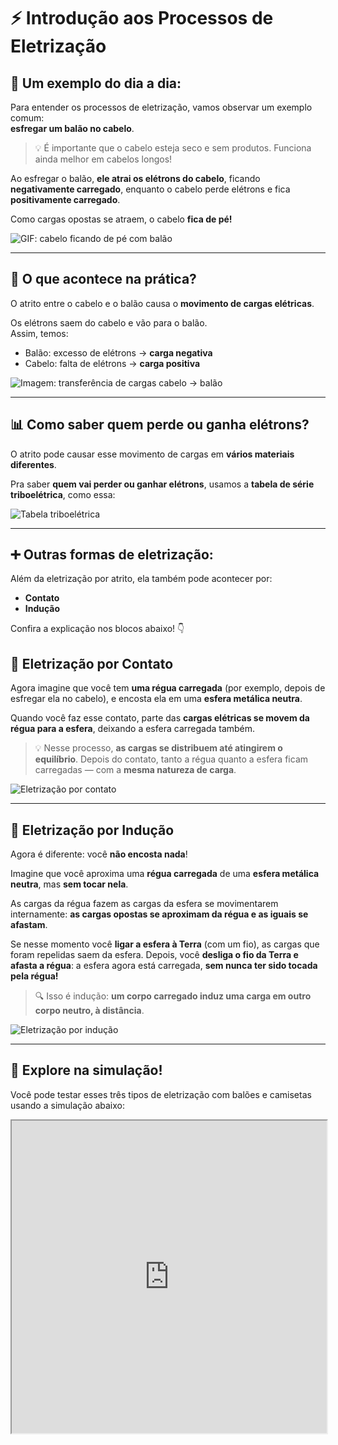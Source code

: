 # ⚡ Introdução aos Processos de Eletrização

## 🎈 Um exemplo do dia a dia:

Para entender os processos de eletrização, vamos observar um exemplo comum:  
**esfregar um balão no cabelo**.

> 💡 É importante que o cabelo esteja seco e sem produtos. Funciona ainda melhor em cabelos longos!

Ao esfregar o balão, **ele atrai os elétrons do cabelo**, ficando **negativamente carregado**, enquanto o cabelo perde elétrons e fica **positivamente carregado**.

Como cargas opostas se atraem, o cabelo **fica de pé!**

![GIF: cabelo ficando de pé com balão](./IMAGES/video_cabelo_pe_cropado_gif.gif)

---

## 🔬 O que acontece na prática?

O atrito entre o cabelo e o balão causa o **movimento de cargas elétricas**.

Os elétrons saem do cabelo e vão para o balão.  
Assim, temos:

- Balão: excesso de elétrons → **carga negativa**  
- Cabelo: falta de elétrons → **carga positiva**

![Imagem: transferência de cargas cabelo → balão](./IMAGES/mlk_cabelo_pe_cropado.jpeg)

---

## 📊 Como saber quem perde ou ganha elétrons?

O atrito pode causar esse movimento de cargas em **vários materiais diferentes**.

Pra saber **quem vai perder ou ganhar elétrons**, usamos a **tabela de série triboelétrica**, como essa:

![Tabela triboelétrica](./IMAGES/tabela_triboeletrica_direitosautorais.png)

---

## ➕ Outras formas de eletrização:

Além da eletrização por atrito, ela também pode acontecer por:

- **Contato**
- **Indução**

Confira a explicação nos blocos abaixo! 👇

## 🤝 Eletrização por Contato

Agora imagine que você tem **uma régua carregada** (por exemplo, depois de esfregar ela no cabelo), e encosta ela em uma **esfera metálica neutra**.

Quando você faz esse contato, parte das **cargas elétricas se movem da régua para a esfera**, deixando a esfera carregada também.

> 💡 Nesse processo, **as cargas se distribuem até atingirem o equilíbrio**. Depois do contato, tanto a régua quanto a esfera ficam carregadas — com a **mesma natureza de carga**.

![Eletrização por contato](./IMAGES/eletrizacao_contato.png)

---

## 🧲 Eletrização por Indução

Agora é diferente: você **não encosta nada**!

Imagine que você aproxima uma **régua carregada** de uma **esfera metálica neutra**, mas **sem tocar nela**.

As cargas da régua fazem as cargas da esfera se movimentarem internamente: **as cargas opostas se aproximam da régua e as iguais se afastam**.

Se nesse momento você **ligar a esfera à Terra** (com um fio), as cargas que foram repelidas saem da esfera. Depois, você **desliga o fio da Terra e afasta a régua**: a esfera agora está carregada, **sem nunca ter sido tocada pela régua!**

> 🔍 Isso é indução: **um corpo carregado induz uma carga em outro corpo neutro, à distância**.

![Eletrização por indução](./IMAGES/eletrizacao-inducao.png)

---

## 🧪 Explore na simulação!

Você pode testar esses três tipos de eletrização com balões e camisetas usando a simulação abaixo:

<iframe src="https://phet.colorado.edu/sims/html/balloons-and-static-electricity/latest/balloons-and-static-electricity_all.html?locale=pt_BR" width="100%" height="500px"></iframe>

